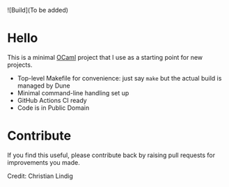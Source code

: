 

![Build](To be added)

# Hello

This is a minimal [OCaml] project that I use as a starting point for new
projects.

* Top-level Makefile for convenience: just say `make` but the actual
  build is managed by Dune
* Minimal command-line handling set up
* GitHub Actions CI ready
* Code is in Public Domain

# Contribute

If you find this useful, please contribute back by raising pull
requests for improvements you made.

[Travis]: https://www.travis-ci.org/
[OCaml]:  https://www.ocaml.org/

Credit: Christian Lindig
